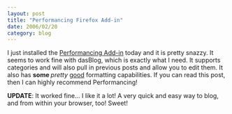 ```yaml
---
layout: post
title: "Performancing Firefox Add-in"
date: 2006/02/20
category: blog
---
```


I just installed the [Performancing Add-in](https://addons.mozilla.org/extensions/moreinfo.php?id=1730) today and it is pretty snazzy. It seems to work fine with dasBlog, which is exactly what I need. It supports categories and will also pull in previous posts and allow you to edit them. It also has <b>some </b><i>pretty</i> <u>good</u> formatting capabilities. If you can read this post, then I can highly recommend Performancing!

**UPDATE**: It worked fine... I like it a lot! A very quick and easy way to blog, and from within your browser, too! Sweet!

